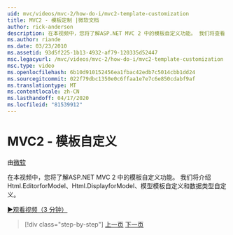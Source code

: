 ```yaml
---
uid: mvc/videos/mvc-2/how-do-i/mvc2-template-customization
title: MVC2 - 模板定制 |微软文档
author: rick-anderson
description: 在本视频中，您将了解ASP.NET MVC 2 中的模板自定义功能。 我们将查看 Html.EditorforModel，Html.DisplayforModel，模型模板...
ms.author: riande
ms.date: 03/23/2010
ms.assetid: 93d5f225-1b13-4932-af79-120335d52447
msc.legacyurl: /mvc/videos/mvc-2/how-do-i/mvc2-template-customization
msc.type: video
ms.openlocfilehash: 6b10d910152456ea1fbac42edb7c5014cbb1dd24
ms.sourcegitcommit: 022f79dbc1350e0c6ffaa1e7e7c6e850cdabf9af
ms.translationtype: MT
ms.contentlocale: zh-CN
ms.lasthandoff: 04/17/2020
ms.locfileid: "81539912"
---
```

# <a name="mvc2---template-customization"></a>MVC2 - 模板自定义

由[微软](https://github.com/microsoft)

在本视频中，您将了解ASP.NET MVC 2 中的模板自定义功能。 我们将介绍 Html.EditorforModel、Html.DisplayforModel、模型模板自定义和数据类型自定义。

[&#9654;观看视频（3 分钟）](https://channel9.msdn.com/Blogs/ASP-NET-Site-Videos/mvc2-template-customization)

> [!div class="step-by-step"]
> [上一页](mvc2-model-validation.md)
> [下一页](aspnet-mvc-2-areas.md)
